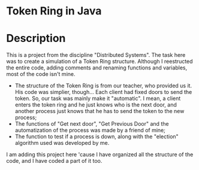 # Token Ring in Java

# Description
This is a project from the discipline "Distributed Systems". The task here was to create a simulation of a Token Ring structure.
Although I reestructed the entire code, adding comments and renaming functions and variables, most of the code isn't mine.
- The structure of the Token Ring is from our teacher, who provided us it. His code was simplier, though... Each client
had fixed doors to send the token. So, our task was mainly make it "automatic". I mean, a client enters the token ring
and he just knows who is the next door, and another process just knows that he has to send the token to the new process;
- The functions of "Get next door", "Get Previous Door" and the automatization of the process was made by a friend of mine;
- The function to test if a process is down, along with the "election" algorithm used was developed by me.

I am adding this project here 'cause I have organized all the structure of the code, and I have coded a part of it too.
